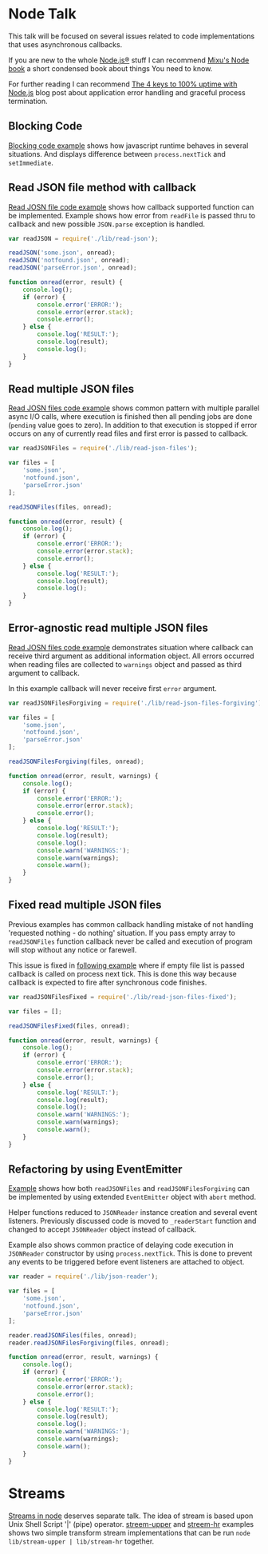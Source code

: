 # Node Talk

This talk will be focused on several issues related to code implementations that uses asynchronous callbacks.

If you are new to the whole [Node.js®](https://nodejs.org) stuff I can recommend [Mixu's Node book](http://book.mixu.net/node/index.html) a short condensed book about things You need to know.

For further reading I can recommend [The 4 keys to 100% uptime with Node.js](http://engineering.fluencia.com/blog/2013/12/20/the-4-keys-to-100-uptime-with-nodejs) blog post about application error handling and graceful process termination.

## Blocking Code

[Blocking code example](lib/blocking-code.js) shows how javascript runtime behaves in several situations. And displays difference between `process.nextTick` and `setImmediate`.

## Read JSON file method with callback

[Read JOSN file code example](lib/read-json.js) shows how callback supported function can be implemented. Example shows how error from `readFile` is passed thru to callback and new possible `JSON.parse` exception is handled.

```javascript
var readJSON = require('./lib/read-json');

readJSON('some.json', onread);
readJSON('notfound.json', onread);
readJSON('parseError.json', onread);

function onread(error, result) {
    console.log();
    if (error) {
        console.error('ERROR:');
        console.error(error.stack);
        console.error();
    } else {
        console.log('RESULT:');
        console.log(result);
        console.log();
    }
}
```

## Read multiple JSON files

[Read JOSN files code example](lib/read-json-files.js) shows common pattern with multiple parallel async I/O calls, where execution is finished then all pending jobs are done (`pending` value goes to zero). In addition to that execution is stopped if error occurs on any of currently read files and first error is passed to callback.

```javascript
var readJSONFiles = require('./lib/read-json-files');

var files = [
    'some.json',
    'notfound.json',
    'parseError.json'
];

readJSONFiles(files, onread);

function onread(error, result) {
    console.log();
    if (error) {
        console.error('ERROR:');
        console.error(error.stack);
        console.error();
    } else {
        console.log('RESULT:');
        console.log(result);
        console.log();
    }
}
```

## Error-agnostic read multiple JSON files

[Read JOSN files code example](lib/read-json-files-forgiving.js) demonstrates situation where callback can receive third argument as additional information object. All errors occurred when reading files are collected to `warnings` object and passed as third argument to callback.

In this example callback will never receive first `error` argument.

```javascript
var readJSONFilesForgiving = require('./lib/read-json-files-forgiving');

var files = [
    'some.json',
    'notfound.json',
    'parseError.json'
];

readJSONFilesForgiving(files, onread);

function onread(error, result, warnings) {
    console.log();
    if (error) {
        console.error('ERROR:');
        console.error(error.stack);
        console.error();
    } else {
        console.log('RESULT:');
        console.log(result);
        console.log();
        console.warn('WARNINGS:');
        console.warn(warnings);
        console.warn();
    }
}
```

## Fixed read multiple JSON files

Previous examples has common callback handling mistake of not handling 'requested nothing - do nothing' situation. If you pass empty array to `readJSONFiles` function callback never be called and execution of program will stop without any notice or farewell.

This issue is fixed in [following example](lib/read-json-files-fixed.js) where if empty file list is passed callback is called on process next tick. This is done this way because callback is expected to fire after synchronous code finishes.

```javascript
var readJSONFilesFixed = require('./lib/read-json-files-fixed');

var files = [];

readJSONFilesFixed(files, onread);

function onread(error, result, warnings) {
    console.log();
    if (error) {
        console.error('ERROR:');
        console.error(error.stack);
        console.error();
    } else {
        console.log('RESULT:');
        console.log(result);
        console.log();
        console.warn('WARNINGS:');
        console.warn(warnings);
        console.warn();
    }
}
```

## Refactoring by using EventEmitter

[Example](lib/json-reader.js) shows how both `readJSONFiles` and `readJSONFilesForgiving` can be implemented by using extended `EventEmitter` object with `abort` method.

Helper functions reduced to `JSONReader` instance creation and several event listeners. Previously discussed code is moved to `_readerStart` function and changed to accept `JSONReader` object instead of callback.

Example also shows common practice of delaying code execution in `JSONReader` constructor by using `process.nextTick`. This is done to prevent any events to be triggered before event listeners are attached to object.

```javascript
var reader = require('./lib/json-reader');

var files = [
    'some.json',
    'notfound.json',
    'parseError.json'
];

reader.readJSONFiles(files, onread);
reader.readJSONFilesForgiving(files, onread);

function onread(error, result, warnings) {
    console.log();
    if (error) {
        console.error('ERROR:');
        console.error(error.stack);
        console.error();
    } else {
        console.log('RESULT:');
        console.log(result);
        console.log();
        console.warn('WARNINGS:');
        console.warn(warnings);
        console.warn();
    }
}
```

# Streams

[Streams in node](https://nodejs.org/api/stream.html) deserves separate talk. The idea of stream is based upon Unix Shell Script '|' (pipe) operator. [streem-upper](lib/stream-upper.js) and [streem-hr](lib/stream-hr.js) examples shows two simple transform stream implementations that can be run `node lib/stream-upper | lib/stream-hr` together.
